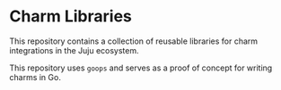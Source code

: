 # Charm Libraries

This repository contains a collection of reusable libraries for charm integrations in the Juju ecosystem.

This repository uses `goops` and serves as a proof of concept for writing charms in Go.

